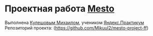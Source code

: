 # Проектная работа [Mesto](https://github.com/Mikuul2)
Выполнена [Кулешовым Михаилом](https://github.com/Mikuul2), учеником [Яндекс.Практикум](https://practicum.yandex.ru/)  
Репозиторий проекта: (https://github.com/Mikuul2/mesto-project-ff)